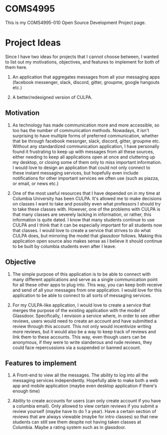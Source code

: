 # COMS4995
This is my COMS4995-010 Open Source Development Project page.

# Project Ideas
Since I have two ideas for projects that I cannot choose between, I wanted to list out my motivations, objectives, and features to implement for both of them here. 

1. An application that aggregates messages from all your messaging apps (facebook messenger, slack, discord, gitter, groupme, google hangouts etc.)

2. A better/redesigned version of CULPA. 

## Motivation
1. As technology has made communication more and more accessible, so too has the number of communication methods. Nowadays, it isn't surprising to have multiple forms of preferred communication, whether that be through facebook messnger, slack, discord, gitter, groupme etc. Without any standardized communication application, I have personally found it frustrating to keep up with messages from all these sources, either needing to keep all applications open at once and cluttering up my desktop, or closing some of them only to miss important information. I would love to design an application that could not only connect to these instant messaging services, but hopefully even include notifications for other important services we often use (such as piazza, or email, or news etc.)

2. One of the most useful resources that I have depended on in my time at Columbia University has been CULPA. It's allowed me to make decisions on classes I want to take and possibly even what professors I should try to take these classes with. However, one of the problems with CULPA is that many classes are severely lacking in information, or rather, this information is quite dated. I know that many students continue to use CULPA and I think that it can be especially important for all students now that classes. I would love to create a service that strives to do what CULPA does, but mirroring the model that glassdoor follows. Making this application open source also makes sense as I believe it should continue to be built by columbia students even after I leave. 


## Objective
1. The simple purpose of this application is to be able to connect with many different applications and serve as a single communication point for all these other apps to plug into. This way, you can keep both receive and send of all your messages from one application. I would love for this application to be able to connect to all sorts of messaging services.

2. For my CULPA-like application, I would love to create a service that merges the purpose of the existing application with the model of Glassdoor. Specifically, I envision a service where, in order to see other reviews, users would need to create an account and have submitted a review through this account. This not only would incentivize writing more reviews, but it would also be a way to keep track of reviews and link them to these accounts. This way, even though users can be anonymous, if they were to write slanderous and rude reviews, they could face repercussions via a suspended or banned account. 

## Features to implement
1. A Front-end to view all the messages. The ability to log into all the messaging services independently. Hopefully able to make both a web app and mobile application (maybe even desktop application if there's enough time)

2. Ability to create accounts for users (can only create account if you have a columbia email). Only allowed to view certain reviews if you submit a review yourself (maybe have to do 1 a year). Have a certain section of reviews that are always viewable (maybe for intro classes) so that new students can still see them despite not having taken classes at Columbia. Maybe a rating system such as in glassdoor. 
